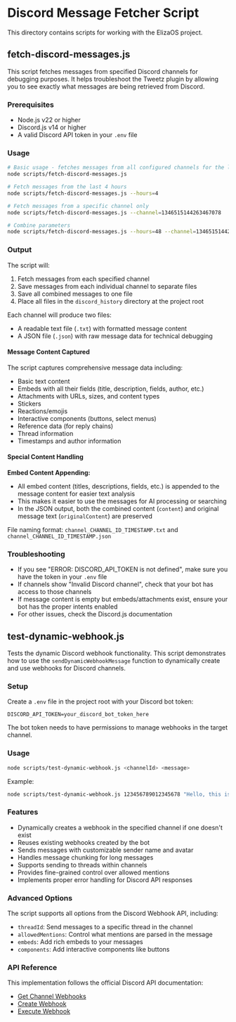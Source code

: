 # Discord Message Fetcher Script

This directory contains scripts for working with the ElizaOS project.

## fetch-discord-messages.js

This script fetches messages from specified Discord channels for debugging purposes. It helps troubleshoot the Tweetz plugin by allowing you to see exactly what messages are being retrieved from Discord.

### Prerequisites

- Node.js v22 or higher
- Discord.js v14 or higher
- A valid Discord API token in your `.env` file

### Usage

```bash
# Basic usage - fetches messages from all configured channels for the last 24 hours
node scripts/fetch-discord-messages.js

# Fetch messages from the last 4 hours
node scripts/fetch-discord-messages.js --hours=4

# Fetch messages from a specific channel only
node scripts/fetch-discord-messages.js --channel=1346515144263467078

# Combine parameters
node scripts/fetch-discord-messages.js --hours=48 --channel=1346515144263467078
```

### Output

The script will:

1. Fetch messages from each specified channel
2. Save messages from each individual channel to separate files
3. Save all combined messages to one file
4. Place all files in the `discord_history` directory at the project root

Each channel will produce two files:
- A readable text file (`.txt`) with formatted message content
- A JSON file (`.json`) with raw message data for technical debugging

#### Message Content Captured

The script captures comprehensive message data including:

- Basic text content
- Embeds with all their fields (title, description, fields, author, etc.)
- Attachments with URLs, sizes, and content types
- Stickers
- Reactions/emojis
- Interactive components (buttons, select menus)
- Reference data (for reply chains)
- Thread information
- Timestamps and author information

#### Special Content Handling

**Embed Content Appending:** 
- All embed content (titles, descriptions, fields, etc.) is appended to the message content for easier text analysis
- This makes it easier to use the messages for AI processing or searching
- In the JSON output, both the combined content (`content`) and original message text (`originalContent`) are preserved

File naming format:
`channel_CHANNEL_ID_TIMESTAMP.txt` and `channel_CHANNEL_ID_TIMESTAMP.json`

### Troubleshooting

- If you see "ERROR: DISCORD_API_TOKEN is not defined", make sure you have the token in your `.env` file
- If channels show "Invalid Discord channel", check that your bot has access to those channels
- If message content is empty but embeds/attachments exist, ensure your bot has the proper intents enabled
- For other issues, check the Discord.js documentation 

## test-dynamic-webhook.js

Tests the dynamic Discord webhook functionality. This script demonstrates how to use the `sendDynamicWebhookMessage` function to dynamically create and use webhooks for Discord channels.

### Setup

Create a `.env` file in the project root with your Discord bot token:

```
DISCORD_API_TOKEN=your_discord_bot_token_here
```

The bot token needs to have permissions to manage webhooks in the target channel.

### Usage

```bash
node scripts/test-dynamic-webhook.js <channelId> <message>
```

Example:
```bash
node scripts/test-dynamic-webhook.js 123456789012345678 "Hello, this is a test message!"
```

### Features
- Dynamically creates a webhook in the specified channel if one doesn't exist
- Reuses existing webhooks created by the bot
- Sends messages with customizable sender name and avatar
- Handles message chunking for long messages
- Supports sending to threads within channels
- Provides fine-grained control over allowed mentions
- Implements proper error handling for Discord API responses

### Advanced Options

The script supports all options from the Discord Webhook API, including:

- `threadId`: Send messages to a specific thread in the channel
- `allowedMentions`: Control what mentions are parsed in the message
- `embeds`: Add rich embeds to your messages
- `components`: Add interactive components like buttons

### API Reference

This implementation follows the official Discord API documentation:
- [Get Channel Webhooks](https://discord.com/developers/docs/resources/webhook#get-channel-webhooks)
- [Create Webhook](https://discord.com/developers/docs/resources/webhook#create-webhook)
- [Execute Webhook](https://discord.com/developers/docs/resources/webhook#execute-webhook) 